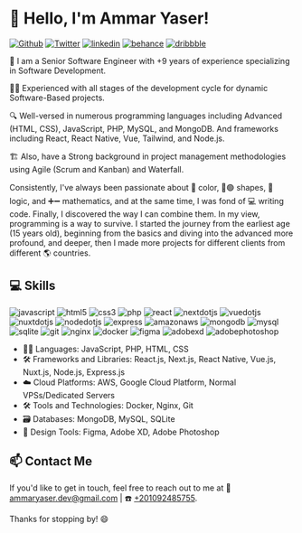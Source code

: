 # 👋 Hello, I'm Ammar Yaser! 

[![Github](https://img.shields.io/badge/GitHub-000000?style=for-the-badge&logo=GitHub&logoColor=white)](https://github.com/ammarbasuony) 
[![Twitter](https://img.shields.io/badge/Twitter-1DA1F2?style=for-the-badge&logo=Twitter&logoColor=white)](https://twitter.com/EngAmmarYaser)
[![linkedin](https://img.shields.io/badge/Linkedin-0A66C2?style=for-the-badge&logo=linkedin&logoColor=white)](https://www.linkedin.com/in/ammaryaser/)
[![behance](https://img.shields.io/badge/Behance-0A66C2?style=for-the-badge&logo=behance&logoColor=white)](https://www.behance.net/ammaryaser)
[![dribbble](https://img.shields.io/badge/Dribbble-EA4C89?style=for-the-badge&logo=dribbble&logoColor=white)](https://dribbble.com/ammaryaser)

🚀 I am a Senior Software Engineer with +9 years of experience specializing in Software Development.

👨‍💻 Experienced with all stages of the development cycle for dynamic Software-Based projects.

🔍 Well-versed in numerous programming languages including Advanced (HTML, CSS), JavaScript, PHP, MySQL, and MongoDB. And frameworks including React, React Native, Vue, Tailwind, and Node.js.

🏗️ Also, have a Strong background in project management methodologies using Agile (Scrum and Kanban) and Waterfall.

Consistently, I've always been passionate about 🎨 color, 🔴🟢 shapes, 🔢 logic, and ➕➖ mathematics, and at the same time, I was fond of 💻 writing code. Finally, I discovered the way I can combine them. In my view, programming is a way to survive. I started the journey from the earliest age (15 years old), beginning from the basics and diving into the advanced more profound, and deeper, then I made more projects for different clients from different 🌎 countries.

## 💻 Skills
![javascript](https://img.shields.io/badge/Javascript-F7DF1E?style=for-the-badge&logo=javascript&logoColor=white)
![html5](https://img.shields.io/badge/HTML-E34F26?style=for-the-badge&logo=html5&logoColor=white)
![css3](https://img.shields.io/badge/CSS-1572B6?style=for-the-badge&logo=javascript&logoColor=white)
![php](https://img.shields.io/badge/PHP-777BB4?style=for-the-badge&logo=php&logoColor=white)
![react](https://img.shields.io/badge/React-61DAFB?style=for-the-badge&logo=react&logoColor=white)
![nextdotjs](https://img.shields.io/badge/Next.js-000000?style=for-the-badge&logo=nextdotjs&logoColor=white)
![vuedotjs](https://img.shields.io/badge/Vue.js-4FC08D?style=for-the-badge&logo=vuedotjs&logoColor=white)
![nuxtdotjs](https://img.shields.io/badge/Nuxt.js-00DC82?style=for-the-badge&logo=nuxtdotjs&logoColor=white)
![nodedotjs](https://img.shields.io/badge/Node.js-339933?style=for-the-badge&logo=nodedotjs&logoColor=white)
![express](https://img.shields.io/badge/Express-000000?style=for-the-badge&logo=express&logoColor=white)
![amazonaws](https://img.shields.io/badge/AWS-232F3E?style=for-the-badge&logo=amazonaws&logoColor=white)
![mongodb](https://img.shields.io/badge/MongoDB-47A248?style=for-the-badge&logo=mongodb&logoColor=white)
![mysql](https://img.shields.io/badge/MySQL-4479A1?style=for-the-badge&logo=mysql&logoColor=white)
![sqlite](https://img.shields.io/badge/SQLite-003B57?style=for-the-badge&logo=sqlite&logoColor=white)
![git](https://img.shields.io/badge/Git-F05032?style=for-the-badge&logo=git&logoColor=white)
![nginx](https://img.shields.io/badge/Nginx-009639?style=for-the-badge&logo=nginx&logoColor=white)
![docker](https://img.shields.io/badge/Docker-2496ED?style=for-the-badge&logo=docker&logoColor=white)
![figma](https://img.shields.io/badge/Figma-F24E1E?style=for-the-badge&logo=figma&logoColor=white)
![adobexd](https://img.shields.io/badge/AdobeXD-FF61F6?style=for-the-badge&logo=adobexd&logoColor=white)
![adobephotoshop](https://img.shields.io/badge/AdobePhotoshop-31A8FF?style=for-the-badge&logo=adobephotoshop&logoColor=white)

- 👨‍💻 Languages: JavaScript, PHP, HTML, CSS
- 🛠️ Frameworks and Libraries: React.js, Next.js, React Native, Vue.js, Nuxt.js, Node.js, Express.js
- ☁️ Cloud Platforms: AWS, Google Cloud Platform, Normal VPSs/Dedicated Servers
- 🛠️ Tools and Technologies: Docker, Nginx, Git
- 🗃️ Databases: MongoDB, MySQL, SQLite
- 🎨 Design Tools: Figma, Adobe XD, Adobe Photoshop



## 📫 Contact Me
If you'd like to get in touch, feel free to reach out to me at 📧 [ammaryaser.dev@gmail.com](mailto:ammaryaser.dev@gmail.com) | ☎️ [+201092485755](tel:+201092485755).

Thanks for stopping by! 😄
